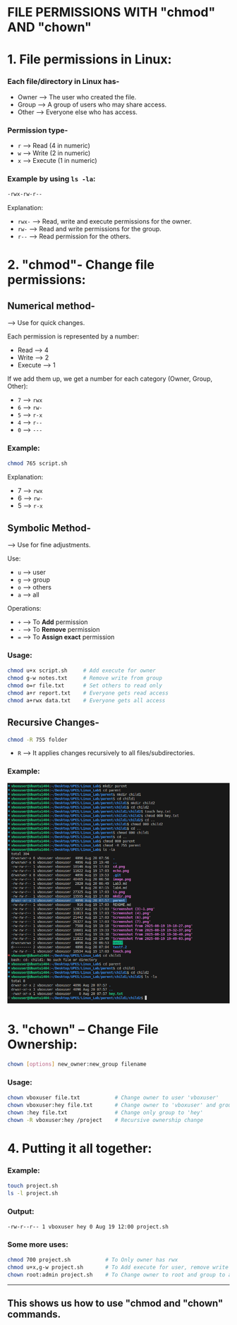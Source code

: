 # FILE PERMISSIONS WITH "chmod" AND "chown"

# 1. File permissions in Linux:

### Each file/directory in Linux has-
* Owner --> The user who created the file.
* Group --> A group of users who may share access.
* Other --> Everyone else who has access.

### Permission type- 
* `r` --> Read (4 in numeric)
* `w` --> Write (2 in numeric)
* `x` --> Execute (1 in numeric)

### Example by using `ls -la`:

```bash
-rwx-rw-r--
```

Explanation:
* `rwx-` --> Read, write and execute permissions for the owner.
* `rw-` -->  Read and write permissions for the group.
* `r--` --> Read permission for the others.


# 2. "chmod"- Change file permissions:

## Numerical method- 
--> Use for quick changes.

Each permission is represented by a number:
* Read --> 4
* Write --> 2
* Execute --> 1


If we add them up, we get a number for each category (Owner, Group, Other):
* `7` --> `rwx`
* `6` --> `rw-`
* `5` --> `r-x`
* `4` --> `r--`
* `0` --> `---`

### Example:
```bash
chmod 765 script.sh
```
Explanation:
* 7 --> `rwx`
* 6 --> `rw-`
* 5 --> `r-x`


## Symbolic Method-
--> Use for fine adjustments. 

Use:
* `u` --> user
* `g` --> group
* `o` --> others
* `a` --> all

Operations:
* `+` --> To **Add** permission
* `-` --> To **Remove** permission
* `=` --> To **Assign exact** permission

### Usage:

```bash
chmod u+x script.sh     # Add execute for owner
chmod g-w notes.txt     # Remove write from group
chmod o=r file.txt      # Set others to read only
chmod a+r report.txt    # Everyone gets read access
chmod a+rwx data.txt    # Everyone gets all access
```


## Recursive Changes-

```bash
chmod -R 755 folder
```

* `R` --> It applies changes recursively to all files/subdirectories.

### Example:

![Image](<Screenshot from 2025-08-20 08-01-09.png>)


# 3. "chown" – Change File Ownership:
```bash
chown [options] new_owner:new_group filename
```

### Usage:
```bash
chown vboxuser file.txt           # Change owner to user 'vboxuser'
chown vboxuser:hey file.txt       # Change owner to 'vboxuser' and group to 'hey'
chown :hey file.txt               # Change only group to 'hey'
chown -R vboxuser:hey /project    # Recursive ownership change
```

# 4. Putting it all together:

### Example:

```bash
touch project.sh
ls -l project.sh
```

### Output:

```
-rw-r--r-- 1 vboxuser hey 0 Aug 19 12:00 project.sh
```

### Some more uses:

```bash
chmod 700 project.sh           # To Only owner has rwx
chmod u+x,g-w project.sh       # To Add execute for user, remove write for group
chown root:admin project.sh    # To Change owner to root and group to admin
```

---
**This shows us how to use "chmod and "chown" commands.**
---